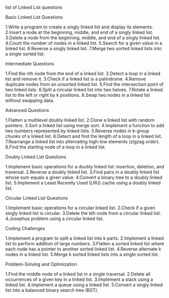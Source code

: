 list of Linked List questions

Basic Linked List Questions

1.Write a program to create a singly linked list and display its elements.
2.Insert a node at the beginning, middle, and end of a singly linked list.
3.Delete a node from the beginning, middle, and end of a singly linked list.
4.Count the number of nodes in a linked list.
5.Search for a given value in a linked list.
6.Reverse a singly linked list.
7.Merge two sorted linked lists into a single sorted list.

Intermediate Questions

1.Find the nth node from the end of a linked list.
2.Detect a loop in a linked list and remove it.
3.Check if a linked list is a palindrome.
4.Remove duplicate nodes from an unsorted linked list.
5.Find the intersection point of two linked lists.
6.Split a circular linked list into two halves.
7.Rotate a linked list to the left or right by k positions.
8.Swap two nodes in a linked list without swapping data.

Advanced Questions

1.Flatten a multilevel doubly linked list.
2.Clone a linked list with random pointers.
3.Sort a linked list using merge sort.
4.Implement a function to add two numbers represented by linked lists.
5.Reverse nodes in k-group chunks of a linked list.
6.Detect and find the length of a loop in a linked list.
7.Rearrange a linked list into alternating high-low elements (zigzag order).
8.Find the starting node of a loop in a linked list.

Doubly Linked List Questions

1.Implement basic operations for a doubly linked list: insertion, deletion, and traversal.
2.Reverse a doubly linked list.
3.Find pairs in a doubly linked list whose sum equals a given value.
4.Convert a binary tree to a doubly linked list.
5.Implement a Least Recently Used (LRU) cache using a doubly linked list.

Circular Linked List Questions

1.Implement basic operations for a circular linked list.
2.Check if a given singly linked list is circular.
3.Delete the kth node from a circular linked list.
4.Josephus problem using a circular linked list.

Coding Challenges

1.Implement a program to split a linked list into k parts.
2.Implement a linked list to perform addition of large numbers.
3.Flatten a sorted linked list where each node has a pointer to another sorted linked list.
4.Reverse alternate k nodes in a linked list.
5.Merge k sorted linked lists into a single sorted list.

Problem-Solving and Optimization

1.Find the middle node of a linked list in a single traversal.
2.Delete all occurrences of a given key in a linked list.
3.Implement a stack using a linked list.
4.Implement a queue using a linked list.
5.Convert a singly linked list into a balanced binary search tree (BST).
